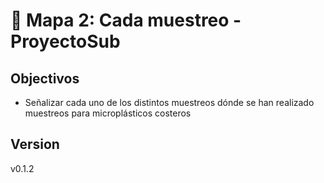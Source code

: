 # 📓 Mapa 2: Cada muestreo - ProyectoSub

## Objectivos

- Señalizar cada uno de los distintos muestreos dónde se han realizado muestreos para microplásticos costeros

## Version

v0.1.2
